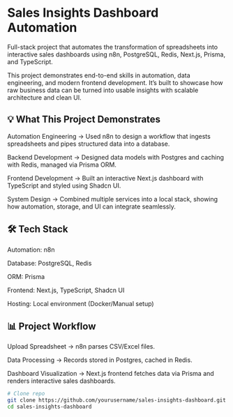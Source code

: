 # Sales Insights Dashboard Automation

Full-stack project that automates the transformation of spreadsheets into interactive sales dashboards using n8n, PostgreSQL, Redis, Next.js, Prisma, and TypeScript.

This project demonstrates end-to-end skills in automation, data engineering, and modern frontend development. It’s built to showcase how raw business data can be turned into usable insights with scalable architecture and clean UI.

## 💡 What This Project Demonstrates

Automation Engineering → Used n8n to design a workflow that ingests spreadsheets and pipes structured data into a database.

Backend Development → Designed data models with Postgres and caching with Redis, managed via Prisma ORM.

Frontend Development → Built an interactive Next.js dashboard with TypeScript and styled using Shadcn UI.

System Design → Combined multiple services into a local stack, showing how automation, storage, and UI can integrate seamlessly.

## 🛠️ Tech Stack

Automation: n8n

Database: PostgreSQL, Redis

ORM: Prisma

Frontend: Next.js, TypeScript, Shadcn UI

Hosting: Local environment (Docker/Manual setup)

## 📊 Project Workflow

Upload Spreadsheet → n8n parses CSV/Excel files.

Data Processing → Records stored in Postgres, cached in Redis.

Dashboard Visualization → Next.js frontend fetches data via Prisma and renders interactive sales dashboards.

```bash
# Clone repo
git clone https://github.com/yourusername/sales-insights-dashboard.git
cd sales-insights-dashboard

